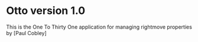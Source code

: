# Otto version 1.0

This is the One To Thirty One application for managing rightmove properties
by [Paul Cobley]